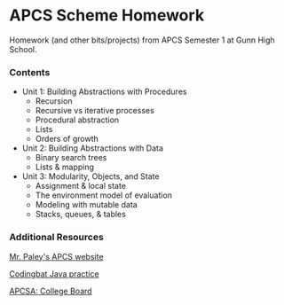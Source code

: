 # APCS Scheme Homework 
Homework (and other bits/projects) from APCS Semester 1 at Gunn High School. 

### Contents
* Unit 1: Building Abstractions with Procedures
    * Recursion 
    * Recursive vs iterative processes
    * Procedural abstraction
    * Lists
    * Orders of growth
* Unit 2: Building Abstractions with Data
    * Binary search trees
    * Lists & mapping
* Unit 3: Modularity, Objects, and State
    * Assignment & local state
    * The environment model of evaluation
    * Modeling with mutable data
    * Stacks, queues, & tables

### Additional Resources
[Mr. Paley's APCS website](http://paleyontology.com/AP_CS/)

[Codingbat Java practice](https://codingbat.com/java)

[APCSA: College Board](https://apstudent.collegeboard.org/apcourse/ap-computer-science-a)
